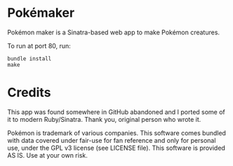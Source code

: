 Pokémaker
=========

Pokémon maker is a Sinatra-based web app to make Pokémon creatures.

To run at port 80, run:

```
bundle install
make
```

Credits
========

This app was found somewhere in GitHub abandoned and I ported some of it to modern Ruby/Sinatra. Thank you, original person who wrote it.

Pokémon is trademark of various companies. This software comes bundled with data covered under fair-use for fan reference and only for personal use, under the GPL v3 license (see LICENSE file). This software is provided AS IS. Use at your own risk.
